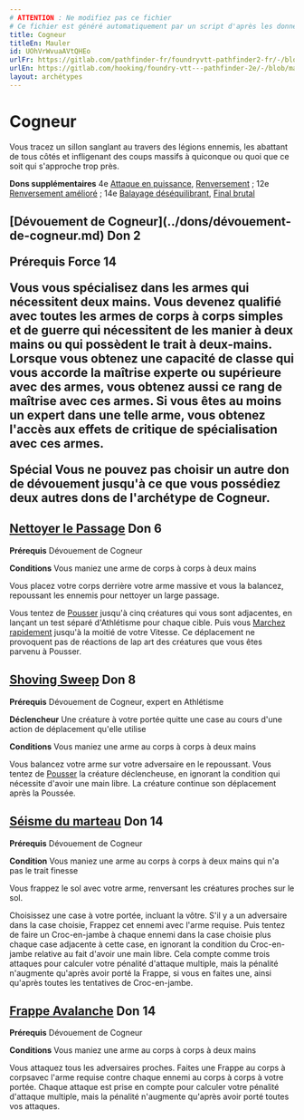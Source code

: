 ```yaml
---
# ATTENTION : Ne modifiez pas ce fichier
# Ce fichier est généré automatiquement par un script d'après les données du module Foundry VTT officiel et de sa traduction
title: Cogneur
titleEn: Mauler
id: UOhVrWvuaAVtQHEo
urlFr: https://gitlab.com/pathfinder-fr/foundryvtt-pathfinder2-fr/-/blob/master/data/archetypes/UOhVrWvuaAVtQHEo.htm
urlEn: https://gitlab.com/hooking/foundry-vtt---pathfinder-2e/-/blob/master/packs/data/archetypes.db/mauler.json
layout: archétypes
---
```

# Cogneur

Vous tracez un sillon sanglant au travers des légions ennemis, les abattant de tous côtés et infligenant des coups massifs à quiconque ou quoi que ce soit qui s'approche trop près.

**Dons supplémentaires** 4e [Attaque en puissance](../dons/attaque-en-puissance.md), [Renversement](../dons/renversement.md) ; 12e [Renversement amélioré](../dons/renversement-amélioré.md) ; 14e [Balayage déséquilibrant](../dons/balayage-déséquilibrant.md), [Final brutal](../dons/final-brutal.md)

<h2 style="text-align: left;">[Dévouement de Cogneur](../dons/dévouement-de-cogneur.md) Don 2

**Prérequis** Force 14

Vous vous spécialisez dans les armes qui nécessitent deux mains. Vous devenez qualifié avec toutes les armes de corps à corps simples et de guerre qui nécessitent de les manier à deux mains ou qui possèdent le trait à deux-mains. Lorsque vous obtenez une capacité de classe qui vous accorde la maîtrise experte ou supérieure avec des armes, vous obtenez aussi ce rang de maîtrise avec ces armes. Si vous êtes au moins un expert dans une telle arme, vous obtenez l'accès aux effets de critique de spécialisation avec ces armes.

**Spécial** Vous ne pouvez pas choisir un autre don de dévouement jusqu'à ce que vous possédiez deux autres dons de l'archétype de Cogneur.

## [Nettoyer le Passage](../dons/nettoyer-le-passage.md) Don 6

**Prérequis** Dévouement de Cogneur

**Conditions** Vous maniez une arme de corps à corps à deux mains

Vous placez votre corps derrière votre arme massive et vous la balancez, repoussant les ennemis pour nettoyer un large passage.

Vous tentez de [Pousser](../actions/pousser.md) jusqu'à cinq créatures qui vous sont adjacentes, en lançant un test séparé d'Athlétisme pour chaque cible. Puis vous [Marchez rapidement](../actions/marcher-rapidement.md) jusqu'à la moitié de votre Vitesse. Ce déplacement ne provoquent pas de réactions de lap art des créatures que vous êtes parvenu à Pousser.

## [Shoving Sweep](../dons/balayage-repoussant.md) Don 8

**Prérequis** Dévouement de Cogneur, expert en Athlétisme

**Déclencheur** Une créature à votre portée quitte une case au cours d'une action de déplacement qu'elle utilise

**Conditions** Vous maniez une arme au corps à corps à deux mains

Vous balancez votre arme sur votre adversaire en le repoussant. Vous tentez de [Pousser](../actions/pousser.md) la créature déclencheuse, en ignorant la condition qui nécessite d'avoir une main libre. La créature continue son déplacement après la Poussée.

## [Séisme du marteau](../dons/séisme-du-marteau.md) Don 14

**Prérequis** Dévouement de Cogneur

**Condition** Vous maniez une arme au corps à corps à deux mains qui n'a pas le trait finesse

Vous frappez le sol avec votre arme, renversant les créatures proches sur le sol.

Choisissez une case à votre portée, incluant la vôtre. S'il y a un adversaire dans la case choisie, <a class="entity-link" data-pack="pf2e.actionspf2e" data-id="VjxZFuUXrCU94MWR" draggable="true">Frappez</a> cet ennemi avec l'arme requise. Puis tentez de faire un <a class="entity-link" data-pack="pf2e.actionspf2e" data-id="ge56Lu1xXVFYUnLP" draggable="true">Croc-en-jambe</a> à chaque ennemi dans la case choisie plus chaque case adjacente à cette case, en ignorant la condition du Croc-en-jambe relative au fait d'avoir une main libre. Cela compte comme trois attaques pour calculer votre pénalité d'attaque multiple, mais la pénalité n'augmente qu'après avoir porté la Frappe, si vous en faites une, ainsi qu'après toutes les tentatives de Croc-en-jambe.

## [Frappe Avalanche](../dons/frappe-avalanche.md) Don 14

**Prérequis** Dévouement de Cogneur

**Conditions** Vous maniez une arme au corps à corps à deux mains

Vous attaquez tous les adversaires proches. Faites une Frappe au corps à corpsavec l'arme requise contre chaque ennemi au corps à corps à votre portée. Chaque attaque est prise en compte pour calculer votre pénalité d'attaque multiple, mais la pénalité n'augmente qu'après avoir porté toutes vos attaques.
